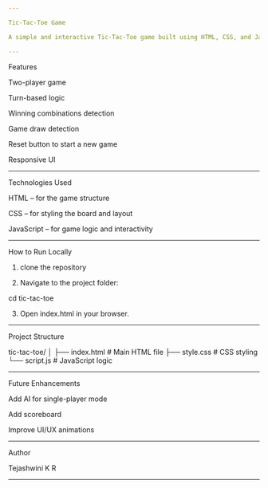 ```yaml
---

Tic-Tac-Toe Game

A simple and interactive Tic-Tac-Toe game built using HTML, CSS, and JavaScript. This game allows two players to play against each other by taking turns on a 3x3 grid.

---
```


Features

Two-player game

Turn-based logic

Winning combinations detection

Game draw detection

Reset button to start a new game

Responsive UI



---

Technologies Used

HTML – for the game structure

CSS – for styling the board and layout

JavaScript – for game logic and interactivity



---

How to Run Locally

1. clone the repository 


2. Navigate to the project folder:

cd tic-tac-toe


3. Open index.html in your browser.




---

Project Structure

tic-tac-toe/
│
├── index.html        # Main HTML file
├── style.css         # CSS styling
└── script.js         # JavaScript logic


---

Future Enhancements

Add AI for single-player mode

Add scoreboard

Improve UI/UX animations



---

Author

Tejashwini K R


---

